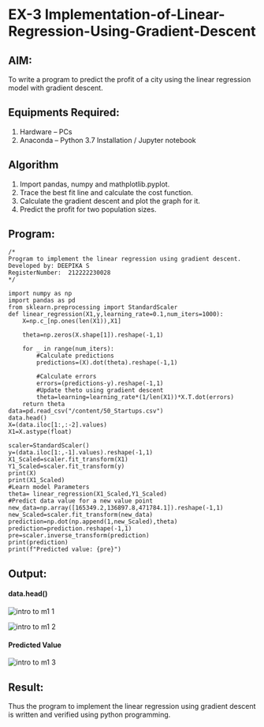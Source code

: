 # EX-3 Implementation-of-Linear-Regression-Using-Gradient-Descent

## AIM:
To write a program to predict the profit of a city using the linear regression model with gradient descent.

## Equipments Required:
1. Hardware – PCs
2. Anaconda – Python 3.7 Installation / Jupyter notebook

## Algorithm
1. Import pandas, numpy and mathplotlib.pyplot.
2. Trace the best fit line and calculate the cost function.
3. Calculate the gradient descent and plot the graph for it.
4. Predict the profit for two population sizes.
## Program:
```
/*
Program to implement the linear regression using gradient descent.
Developed by: DEEPIKA S
RegisterNumber:  212222230028
*/
```
```
import numpy as np 
import pandas as pd
from sklearn.preprocessing import StandardScaler
def linear_regression(X1,y,learning_rate=0.1,num_iters=1000):
    X=np.c_[np.ones(len(X1)),X1]
    
    theta=np.zeros(X.shape[1]).reshape(-1,1)
    
    for _ in range(num_iters):
        #Calculate predictions
        predictions=(X).dot(theta).reshape(-1,1)
        
        #Calculate errors
        errors=(predictions-y).reshape(-1,1)
        #Update theto using gradient descent
        theta=learning=learning_rate*(1/len(X1))*X.T.dot(errors)
    return theta
data=pd.read_csv("/content/50_Startups.csv")
data.head()
X=(data.iloc[1:,:-2].values)
X1=X.astype(float)

scaler=StandardScaler()
y=(data.iloc[1:,-1].values).reshape(-1,1)
X1_Scaled=scaler.fit_transform(X1)
Y1_Scaled=scaler.fit_transform(y)
print(X)
print(X1_Scaled)
#Learn model Parameters
theta= linear_regression(X1_Scaled,Y1_Scaled)
#Predict data value for a new value point
new_data=np.array([165349.2,136897.8,471784.1]).reshape(-1,1)
new_Scaled=scaler.fit_transform(new_data)
prediction=np.dot(np.append(1,new_Scaled),theta)
prediction=prediction.reshape(-1,1)
pre=scaler.inverse_transform(prediction)
print(prediction)
print(f"Predicted value: {pre}")
```
## Output:
#### data.head()
![intro to m1 1](https://github.com/deepikasrinivasans/Implementation-of-Linear-Regression-Using-Gradient-Descent/assets/119393935/14230684-595b-4f45-8e21-dde74a5c0dc1)

![intro to m1 2](https://github.com/deepikasrinivasans/Implementation-of-Linear-Regression-Using-Gradient-Descent/assets/119393935/0c6b1ee8-a194-4548-9eec-44cffd8a1cbd)
#### Predicted Value
![intro to m1 3](https://github.com/deepikasrinivasans/Implementation-of-Linear-Regression-Using-Gradient-Descent/assets/119393935/2797cf29-0b35-4b01-8864-1a4b356caf4b)
## Result:
Thus the program to implement the linear regression using gradient descent is written and verified using python programming.
